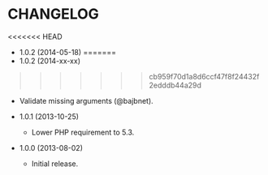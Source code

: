 CHANGELOG
=========

<<<<<<< HEAD
* 1.0.2 (2014-05-18)
=======
* 1.0.2 (2014-xx-xx)
>>>>>>> cb959f70d1a8d6ccf47f8f24432f2edddb44a29d

  * Validate missing arguments (@bajbnet).

* 1.0.1 (2013-10-25)

  * Lower PHP requirement to 5.3.

* 1.0.0 (2013-08-02)

  * Initial release.
